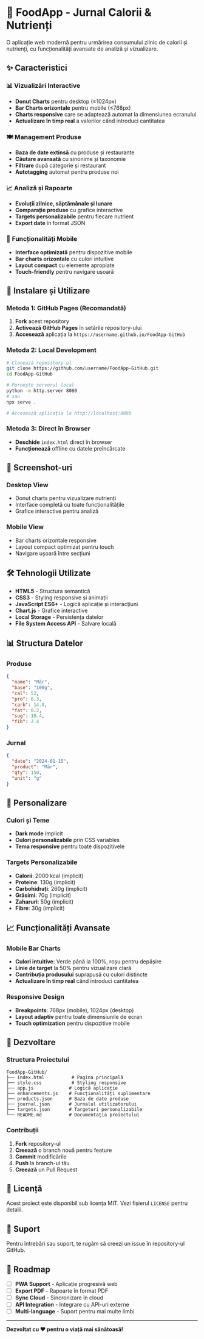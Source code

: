 # 🍎 FoodApp - Jurnal Calorii & Nutrienți

O aplicație web modernă pentru urmărirea consumului zilnic de calorii și nutrienți, cu funcționalități avansate de analiză și vizualizare.

## ✨ Caracteristici

### 📊 **Vizualizări Interactive**
- **Donut Charts** pentru desktop (≥1024px)
- **Bar Charts orizontale** pentru mobile (≤768px)
- **Charts responsive** care se adaptează automat la dimensiunea ecranului
- **Actualizare în timp real** a valorilor când introduci cantitatea

### 🍽️ **Management Produse**
- **Baza de date extinsă** cu produse și restaurante
- **Căutare avansată** cu sinonime și taxonomie
- **Filtrare** după categorie și restaurant
- **Autotagging** automat pentru produse noi

### 📈 **Analiză și Rapoarte**
- **Evoluții zilnice, săptămânale și lunare**
- **Comparație produse** cu grafice interactive
- **Targets personalizabile** pentru fiecare nutrient
- **Export date** în format JSON

### 🎯 **Funcționalități Mobile**
- **Interface optimizată** pentru dispozitive mobile
- **Bar charts orizontale** cu culori intuitive
- **Layout compact** cu elemente apropiate
- **Touch-friendly** pentru navigare ușoară

## 🚀 **Instalare și Utilizare**

### **Metoda 1: GitHub Pages (Recomandată)**
1. **Fork** acest repository
2. **Activează GitHub Pages** în setările repository-ului
3. **Accesează** aplicația la `https://username.github.io/FoodApp-GitHub`

### **Metoda 2: Local Development**
```bash
# Clonează repository-ul
git clone https://github.com/username/FoodApp-GitHub.git
cd FoodApp-GitHub

# Pornește serverul local
python -m http.server 8080
# sau
npx serve .

# Accesează aplicația la http://localhost:8080
```

### **Metoda 3: Direct în Browser**
- **Deschide** `index.html` direct în browser
- **Funcționează** offline cu datele preîncărcate

## 📱 **Screenshot-uri**

### **Desktop View**
- Donut charts pentru vizualizare nutrienți
- Interface completă cu toate funcționalitățile
- Grafice interactive pentru analiză

### **Mobile View**
- Bar charts orizontale responsive
- Layout compact optimizat pentru touch
- Navigare ușoară între secțiuni

## 🛠️ **Tehnologii Utilizate**

- **HTML5** - Structura semantică
- **CSS3** - Styling responsive și animații
- **JavaScript ES6+** - Logică aplicație și interacțiuni
- **Chart.js** - Grafice interactive
- **Local Storage** - Persistența datelor
- **File System Access API** - Salvare locală

## 📊 **Structura Datelor**

### **Produse**
```json
{
  "name": "Măr",
  "base": "100g",
  "cal": 52,
  "pro": 0.3,
  "carb": 14.0,
  "fat": 0.2,
  "sug": 10.4,
  "fib": 2.4
}
```

### **Jurnal**
```json
{
  "date": "2024-01-15",
  "product": "Măr",
  "qty": 150,
  "unit": "g"
}
```

## 🎨 **Personalizare**

### **Culori și Teme**
- **Dark mode** implicit
- **Culori personalizabile** prin CSS variables
- **Tema responsive** pentru toate dispozitivele

### **Targets Personalizabile**
- **Calorii**: 2000 kcal (implicit)
- **Proteine**: 130g (implicit)
- **Carbohidrați**: 260g (implicit)
- **Grăsimi**: 70g (implicit)
- **Zaharuri**: 50g (implicit)
- **Fibre**: 30g (implicit)

## 📈 **Funcționalități Avansate**

### **Mobile Bar Charts**
- **Culori intuitive**: Verde până la 100%, roșu pentru depășire
- **Linie de target** la 50% pentru vizualizare clară
- **Contribuția produsului** suprapusă cu culori distincte
- **Actualizare în timp real** când introduci cantitatea

### **Responsive Design**
- **Breakpoints**: 768px (mobile), 1024px (desktop)
- **Layout adaptiv** pentru toate dimensiunile de ecran
- **Touch optimization** pentru dispozitive mobile

## 🔧 **Dezvoltare**

### **Structura Proiectului**
```
FoodApp-GitHub/
├── index.html          # Pagina principală
├── style.css           # Styling responsive
├── app.js             # Logică aplicație
├── enhancements.js    # Funcționalități suplimentare
├── products.json      # Baza de date produse
├── journal.json       # Jurnalul utilizatorului
├── targets.json       # Targeturi personalizabile
└── README.md          # Documentația proiectului
```

### **Contribuții**
1. **Fork** repository-ul
2. **Creează** o branch nouă pentru feature
3. **Commit** modificările
4. **Push** la branch-ul tău
5. **Creează** un Pull Request

## 📄 **Licență**

Acest proiect este disponibil sub licența MIT. Vezi fișierul `LICENSE` pentru detalii.

## 🤝 **Suport**

Pentru întrebări sau suport, te rugăm să creezi un issue în repository-ul GitHub.

## 🎯 **Roadmap**

- [ ] **PWA Support** - Aplicație progresivă web
- [ ] **Export PDF** - Rapoarte în format PDF
- [ ] **Sync Cloud** - Sincronizare în cloud
- [ ] **API Integration** - Integrare cu API-uri externe
- [ ] **Multi-language** - Suport pentru mai multe limbi

---

**Dezvoltat cu ❤️ pentru o viață mai sănătoasă!**
